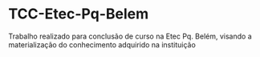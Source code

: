 # TCC-Etec-Pq-Belem
Trabalho realizado para conclusão de curso na Etec Pq. Belém, visando a materialização do conhecimento adquirido na instituição

